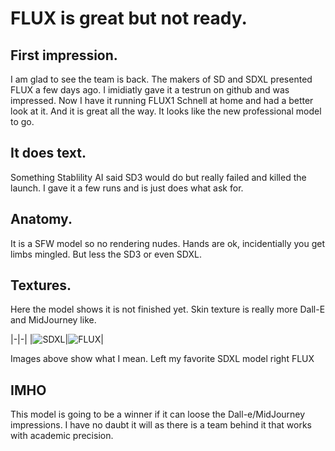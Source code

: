 # FLUX is great but not ready.

## First impression.

I am glad to see the team is back. The makers of SD and SDXL presented FLUX a few days ago. I imidiatly gave it a testrun on github and was impressed.
Now I have it running FLUX1 Schnell at home and had a better look at it. And it is great all the way. It looks like the new professional model to go.

## It does text.

Something Stablility AI said SD3 would do but really failed and killed the launch. I gave it a few runs and is just does what ask for.

## Anatomy.

It is a SFW model so no rendering nudes. Hands are ok, incidentially you get limbs mingled. But less the SD3 or even SDXL.

## Textures.

Here the model shows it is not finished yet. Skin texture is really more Dall-E and MidJourney like. 

|-|-|
|![SDXL]("Flux/image.png")|![FLUX]("Flux/image2.png")|

Images above show what I mean. Left my favorite SDXL model right FLUX

## IMHO

This model is going to be a winner if it can loose the Dall-e/MidJourney impressions. I have no daubt it will as there is a team behind it that works with academic precision.

